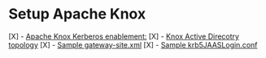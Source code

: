 # Setup Apache Knox

[X] - [Apache Knox Kerberos enablement:](https://github.com/bhagadepravin/setup_knox/blob/main/setup_knox_kerberos.md)
[X] - [Knox Active Direcotry topology](https://github.com/bhagadepravin/setup_knox/blob/main/ad-topology.xml)
[X] - [Sample gateway-site.xml](https://github.com/bhagadepravin/setup_knox/blob/main/gateway-site.xml)
[X] - [Sample krb5JAASLogin.conf](https://github.com/bhagadepravin/setup_knox/blob/main/krb5JAASLogin.conf)
